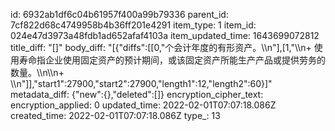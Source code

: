 id: 6932ab1df6c04b61957f400a99b79336
parent_id: 7cf822d68c4749958b4b36ff201e4291
item_type: 1
item_id: 024e47d3973a48fdb1ad652afaf4103a
item_updated_time: 1643699072812
title_diff: "[]"
body_diff: "[{\"diffs\":[[0,\"个会计年度的有形资产。\\\n\"],[1,\"\\\n+ 使用寿命指企业使用固定资产的预计期间，或该固定资产所能生产产品或提供劳务的数量。\\\n\\\n+ \\\n\"]],\"start1\":27900,\"start2\":27900,\"length1\":12,\"length2\":60}]"
metadata_diff: {"new":{},"deleted":[]}
encryption_cipher_text: 
encryption_applied: 0
updated_time: 2022-02-01T07:07:18.086Z
created_time: 2022-02-01T07:07:18.086Z
type_: 13